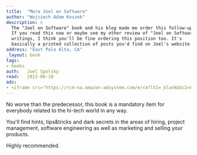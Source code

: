 ```yaml
---
title:	"More Joel on Software"
author: "Wojciech Adam Koszek"
description: >
  The "Joel on Software" book and his blog made me order this follow-up.
  If you read this now or maybe see my other review of "Joel on Software"
  writings, I think you'll be fine ordering this position too. It's
  basically a printed collection of posts you'd find on Joel's website for free.
address: "East Palo Alto, CA"
_layout: book
tags:
- books
auth:	Joel Spolsky
read:	2012-06-10
ads:
- <iframe src="https://rcm-na.amazon-adsystem.com/e/cm?lt1=_blank&bc1=FFFFFF&IS2=1&npa=1&bg1=FFFFFF&fc1=000000&lc1=FF0000&t=wkoszek08-20&o=1&p=8&l=as4&m=amazon&f=ifr&ref=ss_til&asins=B002KE5SLU" style="width:120px;height:240px;" scrolling="no" marginwidth="0" marginheight="0" frameborder="0"></iframe>
---
```

No worse than the predecessor, this book is a mandatory item for everybody
related to the hi-tech world in any way.

You'll find hints, tips&tricks and dark secrets in the areas of hiring,
project management, software engineering as well as marketing and selling
your products.

Highly recommended.
